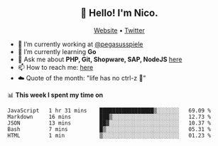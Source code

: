 <h2 align="center">👋 Hello! I'm Nico.</h2>
<p align="center">
  <a href="https://gruselhaus.com">Website</a> •
  <a href="https://twitter.com/NicoFinkernagel">Twitter</a>
</p>


- 🔭 I’m currently working at [@pegasusspiele](https://github.com/pegasusspiele)
- 🌱 I’m currently learning **Go**
- 💬 Ask me about **PHP, Git, Shopware, SAP, NodeJS** [here](https://github.com/gruselhaus/gruselhaus/issues)
- 📫 How to reach me: [here](https://github.com/gruselhaus/gruselhaus/issues)
- ☁️ Quote of the month: "life has no ctrl-z 🌴"

📊 **This week I spent my time on**
<!--START_SECTION:waka-->
```text
JavaScript   1 hr 31 mins    █████████████████▒░░░░░░░   69.09 % 
Markdown     16 mins         ███▒░░░░░░░░░░░░░░░░░░░░░   12.73 % 
JSON         13 mins         ██▓░░░░░░░░░░░░░░░░░░░░░░   10.37 % 
Bash         7 mins          █▒░░░░░░░░░░░░░░░░░░░░░░░   05.31 % 
HTML         1 min           ▒░░░░░░░░░░░░░░░░░░░░░░░░   01.23 % 
```
<!--END_SECTION:waka-->
